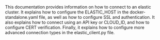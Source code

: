This documentation provides information on how to connect to an elastic cluster. It explains how to configure the
ELASTIC_HOST in the docker-standalone.yaml file, as well as how to configure SSL and authentication. It also explains
how to connect using an API key or CLOUD_ID, and how to configure CERT verification. Finally, it explains how to
configure more advanced connection types in the elastic_client.py file.